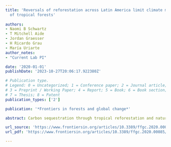```yaml
---
title: 'Reversals of reforestation across Latin America limit climate mitigation potential
  of tropical forests'
  
authors:
- Naomi B Schwartz
- T Mitchell Aide
- Jordan Graesser
- H Ricardo Grau
- Marı́a Uriarte
author_notes:
- "Current Lab PI"

date: '2020-01-01'
publishDate: '2023-10-27T20:06:17.922380Z'

# Publication type.
# Legend: 0 = Uncategorized; 1 = Conference paper; 2 = Journal article;
# 3 = Preprint / Working Paper; 4 = Report; 5 = Book; 6 = Book section;
# 7 = Thesis; 8 = Patent
publication_types: ['2']

publication: '*Frontiers in forests and global change*'

abstract: Carbon sequestration through tropical reforestation and natural regeneration could make an important contribution to climate change mitigation, given that forest cover in many tropical regions increased during the early part of the 21st century. The size of this carbon sink will depend on the degree to which second-growth forests are permanent and protected from re-clearing. Yet few studies have assessed permanence of reforestation, especially not at a large spatial scale. Here, we analyzed a 14-year time series (2001–2014) of remotely sensed land-cover data, covering all tropical Latin America and the Caribbean, to quantify the extent of second-growth forest permanence. Our results show that in many cases, reforestation in Latin America and the Caribbean during the early 21st century reversed by 2014, limiting carbon sequestration. In fact, reversals of reforestation, in which some or all gains in forest cover in the early 2000s were subsequently lost, were ten times more common than sustained increases in forest cover. Had reversals of reforestation been avoided, forests could have sequestered 0.58 Pg C, over four times more carbon than we estimate was sequestered after accounting for impermanence (0.14 Pg), representing a loss of 75% of carbon sequestration potential. Differences in the prevalence of reforestation reversals across countries suggest an important role for socio-economic, political, and ecological context, with political transitions and instability increasing the likelihood of reversals. These findings suggest that national commitments to reforestation may fall short of their carbon sequestration goals without provisions to ensure long-term permanence of new forests.

url_source: 'https://www.frontiersin.org/articles/10.3389/ffgc.2020.00085/full'
url_pdf: 'https://www.frontiersin.org/articles/10.3389/ffgc.2020.00085/pdf?isPublishedV2=False'

---
```

